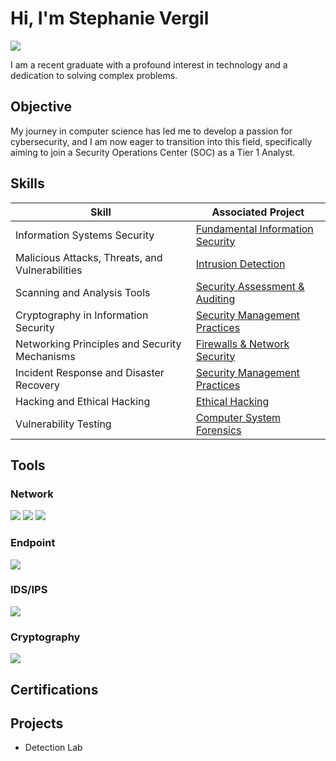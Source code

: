 # Hi, I'm Stephanie Vergil
<a href="https://linkedin.com/in/stephanie-vergil-8982142a8"><img src="https://img.shields.io/badge/-LinkedIn-0072b1?&style=for-the-badge&logo=linkedin&logoColor=white" /></a>

I am a recent graduate with a profound interest in technology and a dedication to solving complex problems.

## Objective
My journey in computer science has led me to develop a passion for cybersecurity, and I am now eager to transition into this field, specifically aiming to join a Security Operations Center (SOC) as a Tier 1 Analyst.

## Skills

| Skill                                         | Associated Project         |
|-----------------------------------------------|----------------------------|
| Information Systems Security                  | <a href="#">Fundamental Information Security</a> |
| Malicious Attacks, Threats, and Vulnerabilities| <a href="#">Intrusion Detection</a>  |
| Scanning and Analysis Tools                   | <a href="#">Security Assessment & Auditing</a> |
| Cryptography in Information Security          | <a href="#">Security Management Practices</a> |
| Networking Principles and Security Mechanisms | <a href="#">Firewalls & Network Security</a> |
| Incident Response and Disaster Recovery       | <a href="#">Security Management Practices</a> |
| Hacking and Ethical Hacking                   | <a href="#">Ethical Hacking</a>       |
| Vulnerability Testing                         | <a href="#">Computer System Forensics</a> |

## Tools

### Network
<div>
    <img src="https://img.shields.io/badge/-Wireshark-1679A7?&style=for-the-badge&logo=Wireshark&logoColor=white" />
    <img src="https://img.shields.io/badge/-Suricata-EF3B2D?&style=for-the-badge&logo=Suricata&logoColor=white" />
    <img src="https://img.shields.io/badge/-Zeek-777BB4?&style=for-the-badge&logo=Zeek&logoColor=white" />
</div>

### Endpoint
<div>
    <img src="https://img.shields.io/badge/-Microsoft_Defender_for_Endpoint-00A4EF?&style=for-the-badge&logo=Microsoft&logoColor=white" />
</div>

### IDS/IPS
<div>
    <img src="https://img.shields.io/badge/-IDS/IPS-000000?&style=for-the-badge&logo=Security&logoColor=white" />
</div>

### Cryptography
<div>
    <img src="https://img.shields.io/badge/-John_the_Ripper-000000?&style=for-the-badge&logo=Cryptography&logoColor=white" />
</div>

## Certifications


## Projects
- Detection Lab
